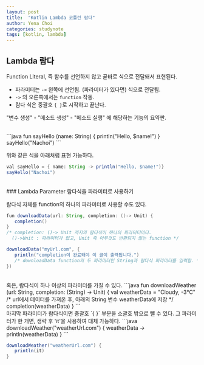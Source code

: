 ```yaml
---
layout: post
title:  "Kotlin Lambda 코틀린 람다"
author: Yena Choi
categories: studynote
tags: [kotlin, lambda]
---
```



## Lambda 람다
Function Literal, 즉 함수를 선언하지 않고 곧바로 식으로 전달돼서 표현된다.
- 파라미터는 `->` 왼쪽에 선언됨. (파라미터가 있다면) 식으로 전달됨.
- `->` 의 오른쪽에서는 `function` 작동.
- 람다 식은 중괄호 `{ }`로 시작하고 끝난다.

"변수 생성" - "메소드 생성" - "메소드 실행" 에 해당하는 기능의 요약판.

<br>
```java
fun sayHello (name: String) {
   println("Hello, $name!")
}
sayHello("Nachoi")
```

위와 같은 식을 아래처럼 표현 가능하다.
```java
val sayHello = { name: String -> println("Hello, $name!")}
sayHello("Nachoi")
```
<br>
### Lambda Parameter 람다식을 파라미터로 사용하기

람다식 자체를 function의 하나의 파라미터로 사용할 수도 있다.
```java
fun downloadData(url: String, completion: ()-> Unit) {
   completion()
}
/* completion: ()-> Unit 까지의 람다식이 하나의 파라미터이다.
  ()->Unit : 파라미터가 없고, Unit 즉 아무것도 반환되지 않는 function */

downloadData("myUrl.com", {
   println("completion이 완료돼야 이 글이 출력됩니다.")
   /* downloadData function의 두 파라미터인 String과 람다식 파라미터를 입력함. */
})

```

<br>
혹은, 람다식이 하나 이상의 파라미터를 가질 수 있다.
```java
fun downloadWeather (url: String, completion: (String) -> Unit) {
   val weatherData = "Cloudy, -3℃"
   /* url에서 데이터를 가져온 후, 아래의 String 변수 weatherData에 저장 */
   completion(weatherData)
}
```

<br>
마지막 파라미터가 람다식이면 중괄호 `{ }` 부분을 소괄호 밖으로 뺄 수 있다.  
그 파라미터가 한 개면, 생략 후 'it'을 사용하여 대체 가능하다.
```java
downloadWeather("weatherUrl.com") { weatherData ->
   println(weatherData)
}
```

```java
downloadWeather("weatherUrl.com") {
   println(it)
}
```
